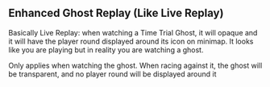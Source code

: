 ## Enhanced Ghost Replay (Like Live Replay)

Basically Live Replay: when watching a Time Trial Ghost, it will opaque and it will have the player round displayed around its icon on minimap. It looks like you are playing but in reality you are watching a ghost.

Only applies when watching the ghost. When racing against it, the ghost will be transparent, and no player round will be displayed around it